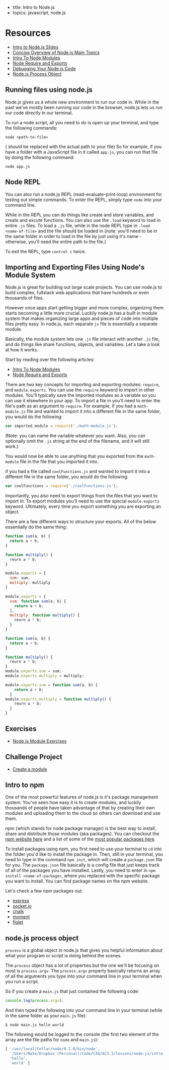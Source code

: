 - title: Intro to Node.js
- topics: javascript, node.js

# Resources
- [Intro to Node.js Slides](https://slides.com/nmadd/intro-to-node-js-and-express-3/live#/)
- [Concise Overview of Node.js Main Topics](http://webapplog.com/node-js-fundamentals-a-concise-overview-of-the-main-concepts/)
- [Intro To Node Modules](https://www.sitepoint.com/understanding-module-exports-exports-node-js/)
- [Node Require and Exports](http://openmymind.net/2012/2/3/Node-Require-and-Exports/)
- [Debugging Your Node.js Code](https://spin.atomicobject.com/2015/09/25/debug-node-js/)
- [Node.js Process Object](http://www.tutorialspoint.com/nodejs/nodejs_process.htm)

## Running files using node.js
Node.js gives us a whole new environment to run our code in. While in the past we've mostly been running our code in the browser, node.js lets us run our code directly in our terminal.

To run a node script, all you need to do is open up your terminal, and type the following commands:
```
node <path-to-file>
```
(<path-to-file> should be replaced with the actual path to your file)
So for example, if you have a folder with a JavaScript file in it called `app.js`, you can run that file by doing the following command:
```
node app.js
```

## Node REPL
You can also run a node.js REPL (read-evaluate-print-loop) environment for testing out simple commands. To enter the REPL, simply type `node` into your command line.

While in the REPL you can do things like create and store variables, and create and excute functions. You can also use the `.load` keyword to load in entire `.js` files. To load a `.js` file, while in the node REPL type in `.load <name-of-file>` and the file should be loaded in (note: you'll need to be in the same folder in order to load in the file by just using it's name - otherwise, you'll need the entire path to the file.)

To exit the REPL, type `control c` twice.

## Importing and Exporting Files Using Node's Module System
Node.js is great for building out large scale projects. You can use node.js to build complex, fullstack web applications that have hundreds or even thousands of files.

However once apps start getting bigger and more complex, organizing them starts becoming a little more crucial. Luckily node.js has a built in module system that makes organizing large apps and pieces of code into multiple files pretty easy. In node.js, each separate `js` file is essentially a separate module.

Basically, the module system lets one `.js` file interact with another `.js` file, and do things like share functions, objects, and variables. Let's take a look at how it works.

Start by reading over the following articles:
- [Intro To Node Modules](https://www.sitepoint.com/understanding-module-exports-exports-node-js/)
- [Node Require and Exports](http://openmymind.net/2012/2/3/Node-Require-and-Exports/)

There are two key concepts for importing and exporting modules: `require`, and `module.exports`.
You can use the `require` keyword to import in other modules. You'll typically save the imported modules as a variable so you can use it elsewhere in your app. To import a file in you'll need to enter the file's path as an argument to `require`. For example, if you had a `math-module.js` file and wanted to import it into a different file in the same folder, you would do the following:
```js
var imported_module = require('./math-module.js');
```
(Note: you can name the variable whatever you want. Also, you can optionally omit the `.js` string at the end of the filename, and it will still work.)

You would now be able to use anything that you exported from the `math-module` file in the file that you imported it into.

if you had a file called `coolFunctions.js` and wanted to import it into a different file in the same folder, you would do the following:
```js
var coolFunctions = require('./coolFunctions.js');
```

Importantly, you also need to export things from the files that you want to import in. To export modules you'll need to use the special `module.exports` keyword. Ultimately, every time you export something you are exporting an object.

There are a few different ways to structure your exports. All of the below essentially do the same thing:
```js
function sum(a, b) {
  return a + b;
}

function multiply() {
  reurn a * b;
}

module.exports = {
  sum: sum,
  multiply: multiply
}
```
```js
module.exports = {
  sum: function sum(a, b) {
    return a + b;
  },
  multiply: function multiply() {
    reurn a * b;
  }
}
```
```js
function sum(a, b) {
  return a + b;
}

function multiply() {
  reurn a * b;
}
module.exports.sum = sum;
module.exports.multiply = multiply;
```
```js
module.exports.sum = function sum(a, b) {
    return a + b;
  }
module.exports.multiply = function multiply() {
    reurn a * b;
  }
}
```

## Exercises
- [Node.js Module Exercises](node-module-exercises.md)

## Challenge Project
- [Create a module](create-a-module.md)

## Intro to npm
One of the most powerful features of node.js is it's package management system. You've seen how easy it is to create modules, and luckily thousands of people have taken advantage of that by creating their own modules and uploading them to the cloud so others can download and use them.

npm (which stands for node package manager) is the best way to install, share and distribute those modules (aka packages). You can checkout the [npm website here](https://www.npmjs.com/) and a list of some of the [most popular packages here](https://www.npmjs.com/browse/star).  

To install packages using npm, you first need to use your terminal to `cd` into the folder you'd like to install the package in. Then, still in your terminal, you need to type in the command `npm init`, which will create a `package.json` file for you. The `package.json` file basically is a config file that just keeps track of all of the packages you have installed. Lastly, you need to enter in `npm install <name-of-package>`, where you replaced <name-of-package> with the specific package you want to install. You can find package names on the npm website.

Let's check a few npm packages out:
- [express](https://www.npmjs.com/package/express)
- [socket.io](https://www.npmjs.com/package/socket.io)
- [chalk](https://www.npmjs.com/package/chalk)
- [moment](https://www.npmjs.com/package/moment)
- [figlet](https://www.npmjs.com/package/figlet)

## node.js process object
`process` is a global object in node.js that gives you helpful information about what your program or script is doing behind the scenes.

The `process` object has a lot of properties but the one we'll be focusing on most is `process.argv`. The `process.argv` property basically returns an array of all the arguments you type into your command line in your terminal when you run a script.

So if you create a `main.js` that just contained the following code:
```js
console.log(process.argv);
```  
And then typed the following into your command line in your terminal (while in the same folder as your `main.js` file):
```
$ node main.js hello world
```
The following would be logged to the console (the first two element of the array are the file paths for `node` and `main.js`):
```js
[ '/usr/local/Cellar/node/6.1.0/bin/node',
  '/Users/Nate/Dropbox (Personal)/Code/C4Q/AC3.3/lessons/node-js/intro-to-node-js/main.js',
  'hello',
  'world' ]
  ```
